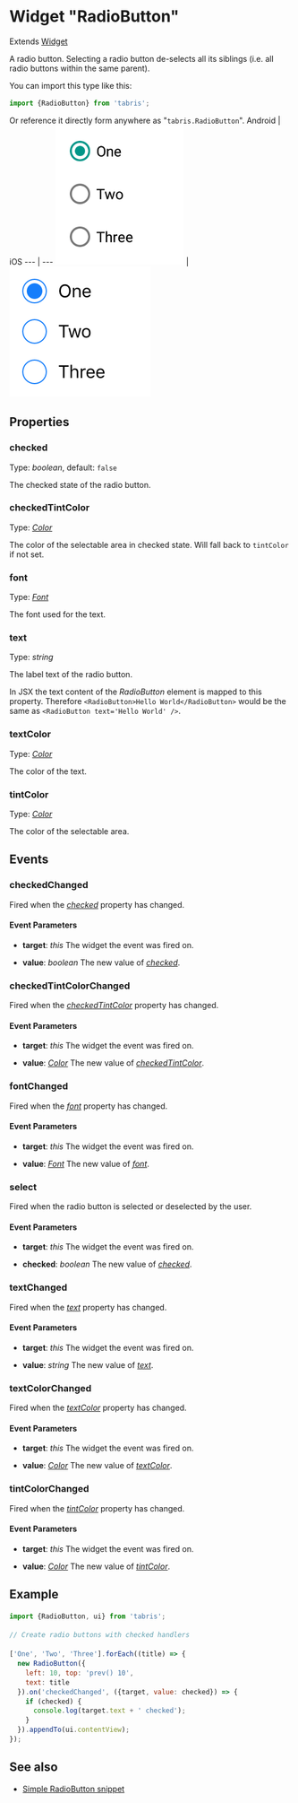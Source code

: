 ---
---
# Widget "RadioButton"

Extends [Widget](Widget.md)

A radio button. Selecting a radio button de-selects all its siblings (i.e. all radio buttons within the same parent).

You can import this type like this:
```js
import {RadioButton} from 'tabris';
```
Or reference it directly form anywhere as "`tabris.RadioButton`".
Android | iOS
--- | ---
![RadioButton on Android](img/android/RadioButton.png) | ![RadioButton on iOS](img/ios/RadioButton.png)

## Properties

### checked


Type: *boolean*, default: `false`

The checked state of the radio button.

### checkedTintColor


Type: *[Color](../types.md#color)*

The color of the selectable area in checked state. Will fall back to `tintColor` if not set.

### font


Type: *[Font](../types.md#font)*

The font used for the text.

### text


Type: *string*

The label text of the radio button.

In JSX the text content of the *RadioButton* element is mapped to this property. Therefore `<RadioButton>Hello World</RadioButton>` would be the same as `<RadioButton text='Hello World' />`.

### textColor


Type: *[Color](../types.md#color)*

The color of the text.

### tintColor


Type: *[Color](../types.md#color)*

The color of the selectable area.


## Events

### checkedChanged

Fired when the [*checked*](#checked) property has changed.

#### Event Parameters 
- **target**: *this*
    The widget the event was fired on.

- **value**: *boolean*
    The new value of [*checked*](#checked).


### checkedTintColorChanged

Fired when the [*checkedTintColor*](#checkedTintColor) property has changed.

#### Event Parameters 
- **target**: *this*
    The widget the event was fired on.

- **value**: *[Color](../types.md#color)*
    The new value of [*checkedTintColor*](#checkedTintColor).


### fontChanged

Fired when the [*font*](#font) property has changed.

#### Event Parameters 
- **target**: *this*
    The widget the event was fired on.

- **value**: *[Font](../types.md#font)*
    The new value of [*font*](#font).


### select

Fired when the radio button is selected or deselected by the user.

#### Event Parameters 
- **target**: *this*
    The widget the event was fired on.

- **checked**: *boolean*
    The new value of *[checked](#checked)*.


### textChanged

Fired when the [*text*](#text) property has changed.

#### Event Parameters 
- **target**: *this*
    The widget the event was fired on.

- **value**: *string*
    The new value of [*text*](#text).


### textColorChanged

Fired when the [*textColor*](#textColor) property has changed.

#### Event Parameters 
- **target**: *this*
    The widget the event was fired on.

- **value**: *[Color](../types.md#color)*
    The new value of [*textColor*](#textColor).


### tintColorChanged

Fired when the [*tintColor*](#tintColor) property has changed.

#### Event Parameters 
- **target**: *this*
    The widget the event was fired on.

- **value**: *[Color](../types.md#color)*
    The new value of [*tintColor*](#tintColor).





## Example
```js
import {RadioButton, ui} from 'tabris';

// Create radio buttons with checked handlers

['One', 'Two', 'Three'].forEach((title) => {
  new RadioButton({
    left: 10, top: 'prev() 10',
    text: title
  }).on('checkedChanged', ({target, value: checked}) => {
    if (checked) {
      console.log(target.text + ' checked');
    }
  }).appendTo(ui.contentView);
});
```
## See also

- [Simple RadioButton snippet](https://github.com/eclipsesource/tabris-js/tree/v3.0.0-beta1/snippets/radiobutton.js)
